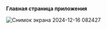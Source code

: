 **Главная страница приложения**

![Снимок экрана 2024-12-16 082427](https://github.com/user-attachments/assets/d126cf42-1dc8-47a8-a2ca-503ee73c84a0)

